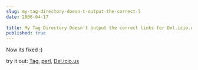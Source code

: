 ```yaml
---
slug: my-tag-directory-doesn-t-output-the-correct-l
date: 2006-04-17
 
title: My Tag Directory Doesn't output the correct links for Del.icio.us [Fixed]
published: true
---
```

Now its fixed :)<p />try it out: <a href="http://www.kinlan.co.uk/tag/Tag">Tag</a>, <a href="http://www.kinlan.co.uk/tag/perl">perl</a>, <a href="http://www.kinlan.co.uk/tag/del.icio.us">Del.icio.us</a><div class="blogger-post-footer"><img class="posterous_download_image" src="https://blogger.googleusercontent.com/tracker/8109338-114526448980342266?l=www.kinlan.co.uk%2Findex.html" height="1" alt="" width="1" /></div>

